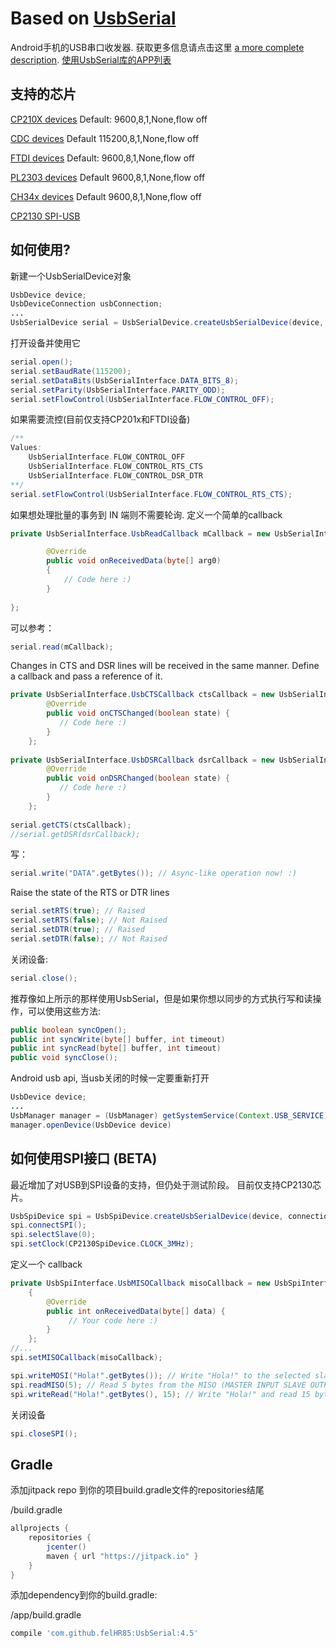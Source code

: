 Based on [UsbSerial](https://github.com/felHR85/UsbSerial)
=========
Android手机的USB串口收发器. 获取更多信息请点击这里 [a more complete description](http://felhr85.net/2014/11/11/usbserial-a-serial-port-driver-library-for-android-v2-0/).
[使用UsbSerial库的APP列表](http://felhr85.net/2016/03/19/apps-and-projects-using-usbserial/)

支持的芯片
--------------------------------------
[CP210X devices](http://www.silabs.com/products/mcu/pages/usbtouartbridgevcpdrivers.aspx) Default: 9600,8,1,None,flow off

[CDC devices](https://en.wikipedia.org/wiki/USB_communications_device_class) Default 115200,8,1,None,flow off

[FTDI devices](http://www.ftdichip.com/FTProducts.htm) Default: 9600,8,1,None,flow off

[PL2303 devices](http://www.prolific.com.tw/US/ShowProduct.aspx?p_id=225&pcid=41) Default 9600,8,1,None,flow off

[CH34x devices](https://www.olimex.com/Products/Breadboarding/BB-CH340T/resources/CH340DS1.PDF) Default 9600,8,1,None,flow off

[CP2130 SPI-USB](http://www.silabs.com/products/interface/usb-bridges/classic-usb-bridges/Pages/usb-to-spi-bridge.aspx)

如何使用?
--------------------------------------
新建一个UsbSerialDevice对象
```java
UsbDevice device;
UsbDeviceConnection usbConnection;
...
UsbSerialDevice serial = UsbSerialDevice.createUsbSerialDevice(device, usbConnection); 
```

打开设备并使用它
```java
serial.open();
serial.setBaudRate(115200);
serial.setDataBits(UsbSerialInterface.DATA_BITS_8);
serial.setParity(UsbSerialInterface.PARITY_ODD);
serial.setFlowControl(UsbSerialInterface.FLOW_CONTROL_OFF); 
```

如果需要流控(目前仅支持CP201x和FTDI设备)
```java
/**
Values:
    UsbSerialInterface.FLOW_CONTROL_OFF
    UsbSerialInterface.FLOW_CONTROL_RTS_CTS 
    UsbSerialInterface.FLOW_CONTROL_DSR_DTR
**/
serial.setFlowControl(UsbSerialInterface.FLOW_CONTROL_RTS_CTS);
```

如果想处理批量的事务到 IN 端则不需要轮询. 定义一个简单的callback
```java
private UsbSerialInterface.UsbReadCallback mCallback = new UsbSerialInterface.UsbReadCallback() {

		@Override
		public void onReceivedData(byte[] arg0) 
		{
			// Code here :)
		}
		
};
```

可以参考：
```java
serial.read(mCallback);
```

Changes in CTS and DSR lines will be received in the same manner. Define a callback and pass a reference of it.
```java
private UsbSerialInterface.UsbCTSCallback ctsCallback = new UsbSerialInterface.UsbCTSCallback() {
        @Override
        public void onCTSChanged(boolean state) {
           // Code here :)
        }
    };
    
private UsbSerialInterface.UsbDSRCallback dsrCallback = new UsbSerialInterface.UsbDSRCallback() {
        @Override
        public void onDSRChanged(boolean state) {
           // Code here :)
        }
    };
    
serial.getCTS(ctsCallback);
//serial.getDSR(dsrCallback);
```



写：
```java
serial.write("DATA".getBytes()); // Async-like operation now! :)
```

Raise the state of the RTS or DTR lines
```java
serial.setRTS(true); // Raised
serial.setRTS(false); // Not Raised
serial.setDTR(true); // Raised
serial.setDTR(false); // Not Raised
```

关闭设备:
```java
serial.close();
```

推荐像如上所示的那样使用UsbSerial，但是如果你想以同步的方式执行写和读操作，可以使用这些方法:
```java
public boolean syncOpen();
public int syncWrite(byte[] buffer, int timeout)
public int syncRead(byte[] buffer, int timeout)
public void syncClose();
```


Android usb api, 当usb关闭的时候一定要重新打开
```java
UsbDevice device;
...
UsbManager manager = (UsbManager) getSystemService(Context.USB_SERVICE);
manager.openDevice(UsbDevice device)
```
如何使用SPI接口 (BETA)
--------------------------------------
最近增加了对USB到SPI设备的支持，但仍处于测试阶段。 目前仅支持CP2130芯片。

```java
UsbSpiDevice spi = UsbSpiDevice.createUsbSerialDevice(device, connection);
spi.connectSPI();
spi.selectSlave(0);
spi.setClock(CP2130SpiDevice.CLOCK_3MHz);
```
定义一个 callback

```java
private UsbSpiInterface.UsbMISOCallback misoCallback = new UsbSpiInterface.UsbMISOCallback()
    {
        @Override
        public int onReceivedData(byte[] data) {
             // Your code here :)
        }
    };
//...
spi.setMISOCallback(misoCallback);
```

```java
spi.writeMOSI("Hola!".getBytes()); // Write "Hola!" to the selected slave through MOSI (MASTER OUTPUT SLAVE INPUT)
spi.readMISO(5); // Read 5 bytes from the MISO (MASTER INPUT SLAVE OUTPUT) line. Data will be received through UsbMISOCallback
spi.writeRead("Hola!".getBytes(), 15); // Write "Hola!" and read 15 bytes synchronously
```

关闭设备
```java
spi.closeSPI();
```

Gradle
--------------------------------------
添加jitpack repo 到你的项目build.gradle文件的repositories结尾

/build.gradle
```groovy
allprojects {
	repositories {
		jcenter()
		maven { url "https://jitpack.io" }
	}
}
```

添加dependency到你的build.gradle:

/app/build.gradle
```groovy
compile 'com.github.felHR85:UsbSerial:4.5'
```

